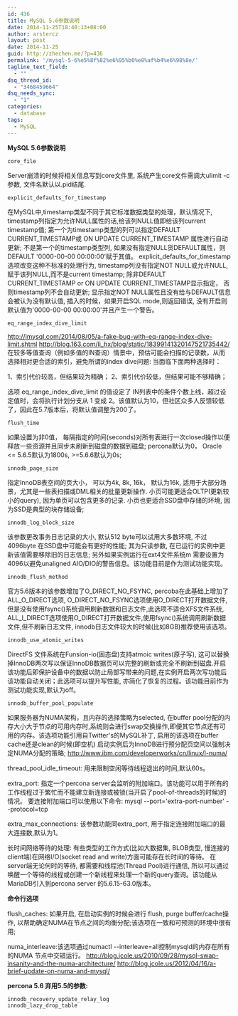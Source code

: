 ```yaml
---
id: 436
title: MySQL 5.6参数说明
date: 2014-11-25T18:40:13+08:00
author: arstercz
layout: post
date: 2014-11-25
guid: http://zhechen.me/?p=436
permalink: '/mysql-5-6%e5%8f%82%e6%95%b0%e8%af%b4%e6%98%8e/'
tagline_text_field:
  - ""
dsq_thread_id:
  - "3468459664"
dsq_needs_sync:
  - "1"
categories:
  - database
tags:
  - MySQL
---
```

<strong>MySQL 5.6参数说明</strong>

```
core_file
```
Server崩溃的时候将相关信息写到core文件里, 系统产生core文件需调大ulimit -c 参数, 文件名默认以.pid结尾.

```
explicit_defaults_for_timestamp
```
在MySQL中,timestamp类型不同于其它标准数据类型的处理，默认情况下, timestamp列指定为允许NULL属性的话,给该列NULL值即给该列current timestamp值; 第一个为timestamp类型的列可以指定DEFAULT CURRENT_TIMESTAMP或 ON UPDATE CURRENT_TIMESTAMP 属性进行自动更新; 不是第一个的timestamp类型列, 如果没有指定NULL货DEFAULT属性，则DEFAULT '0000-00-00 00:00:00'赋于其值。 explicit_defaults_for_timestamp选项改变这种不标准的处理行为, timestamp列没有指定NOT NULL或允许NULL, 赋于该列NULL,而不是current timestamp; 除非DEFAULT CURRENT_TIMESTAMP or ON UPDATE CURRENT_TIMESTAMP显示指定， 否则timestamp列不会自动更新; 显示指定NOT NULL属性且没有给与DEFAULT信息会被认为没有默认值, 插入的时候，如果开启SQL mode,则返回错误, 没有开启则默认值为'0000-00-00 00:00:00'并且产生一个警告。
<!--more-->

```
eq_range_index_dive_limit
```
<a href="http://imysql.com/2014/08/05/a-fake-bug-with-eq-range-index-dive-limit.shtml">http://imysql.com/2014/08/05/a-fake-bug-with-eq-range-index-dive-limit.shtml</a>
<a href="http://blog.163.com/li_hx/blog/static/18399141320147521735442/">http://blog.163.com/li_hx/blog/static/18399141320147521735442/</a>
在较多等值查询（例如多值的IN查询）情景中，预估可能会扫描的记录数，从而选择相对更合适的索引，避免所谓的index dive问题:
当面临下面两种选择时：

1、索引代价较高，但结果较为精确；
2、索引代价较低，但结果可能不够精确；

选项 eq_range_index_dive_limit 的值设定了 IN列表中的条件个数上线，超过设定值时，会将执行计划分支从 1 变成 2。该值默认为10，但社区众多人反馈较低了，因此在5.7版本后，将默认值调整为200了。

```
flush_time
``` 
如果设置为非0值， 每隔指定的时间(seconds)对所有表进行一次closed操作以便释放一些资源并且同步未刷新到磁盘的数据到磁盘; percona默认为0， Oracle <= 5.6.5默认为1800s, >=5.6.6默认为0s;
```
innodb_page_size
```
 指定InnoDB表空间的页大小， 可以为4k, 8k, 16k， 默认为16k, 适用于大部分场景，尤其是一些表扫描或DML相关的批量更新操作. 小页可能更适合OLTP(更新较小的query), 因为单页可以包含更多的记录. 小页也更适合SSD盘中存储的环境, 因为SSD是典型的块存储设备;
```
innodb_log_block_size
```
该参数更改事务日志记录的大小, 默认512 byte可以试用大多数环境, 不过4096byte 在SSD盘中可能会有更好的性能; 其为只读参数, 在已运行的实例中更新该值需要移除旧的日志信息; 另外如果实例运行在ext4文件系统m 需要设置为4096以避免unaligned AIO/DIO的警告信息。该功能目前是作为测试功能实现。
```
innodb_flush_method
```
官方5.6版本的该参数增加了O_DIRECT_NO_FSYNC, percoba在此基础上增加了ALL_O_DIRECT选项, O_DIRECT_NO_FSYNC选项使用O_DIRECT打开数据文件, 但是没有使用fsync()系统调用刷新数据和日志文件,此选项不适合XFS文件系统, ALL_I_DIRECT选项使用O_DIRECT打开数据文件,使用fsync()系统调用刷新数据文件,但不刷新日志文件, innodb日志文件较大的时候(比如8GB)推荐使用该选项。
```
innodb_use_atomic_writes
```
DirectFS 文件系统在Funsion-io(固态盘)支持atmoic writes(原子写), 这可以替换掉InnoDB两次写以保证InnoDB数据页可以完整的刷新或完全不刷新到磁盘.开启该功能后即保护设备中的数据以防止局部写带来的问题,在实例开启两次写功能后该功能自动关闭；此选项可以提升写性能, 亦简化了恢复的过程。该功能目前作为测试功能实现,默认为off。

```
innodb_buffer_pool_populate
```
如果服务器为NUMA架构，且内存的选择策略为selected, 在buffer pool分配的内存大小大于节点的可用内存时,系统则会进行swap交换操作,即便其它节点还有可用的内存。该选项功能引用自Twitter's的MySQL补丁, 启用的该选项在buffer cache还是clean的时候(即空机) 启动实例后为InnoDB进行预分配页空间以强制决定NUMA分配的策略;
<a href="http://www.ibm.com/developerworks/cn/linux/l-numa/">http://www.ibm.com/developerworks/cn/linux/l-numa/</a>

thread_pool_idle_timeout: 用来限制空闲等待线程退出的时间,默认60s。

extra_port: 指定一个percona server会监听的附加端口。该功能可以用于所有的工作线程过于繁忙而不能建立新连接或被锁(当开启了pool-of-threads的时候)的情况。 要连接附加端口可以使用以下命令:
mysql --port='extra-port-number' --protocol=tcp

extra_max_connections: 该参数功能同extra_port, 用于指定连接附加端口的最大连接数,默认为1。

长时间网络等待的处理: 有些类型的工作方式(比如大数据集, BLOB类型, 慢连接的client端)在网络I/O(socket read and write)方面可能存在长时间的等待。 在server端无论何时的等待, 都需要和线程池(Thread Pool)进行通信, 所以可以通过唤醒一个等待的线程或创建一个新线程来处理一个新的query查询。该功能从MariaDB引入到percona server 的5.6.15-63.0版本。

<strong>命令行选项</strong>

flush_caches: 如果开启, 在启动实例的时候会进行 flush, purge buffer/cache操作, 以帮助确定NUMA在节点之间的均衡分配;该选项在一致和可预测的环境中很有用;

numa_interleave:该选项通过numactl --interleave=all控制mysqld的内存在所有的NUMA 节点中交错运行。
<a href="http://blog.jcole.us/2010/09/28/mysql-swap-insanity-and-the-numa-architecture/">http://blog.jcole.us/2010/09/28/mysql-swap-insanity-and-the-numa-architecture/</a>
<a href="http://blog.jcole.us/2012/04/16/a-brief-update-on-numa-and-mysql/">http://blog.jcole.us/2012/04/16/a-brief-update-on-numa-and-mysql/</a>

<strong>percona 5.6 弃用5.5的参数:</strong>

```
innodb_recovery_update_relay_log
innodb_lazy_drop_table
```